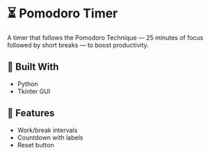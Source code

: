 # ⏳ Pomodoro Timer

A timer that follows the Pomodoro Technique — 25 minutes of focus followed by short breaks — to boost productivity.

## 🔧 Built With
- Python
- Tkinter GUI

## 🎯 Features
- Work/break intervals
- Countdown with labels
- Reset button
